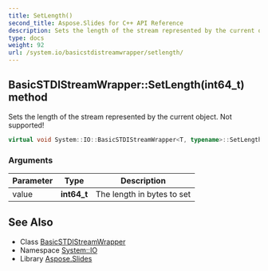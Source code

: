 ```yaml
---
title: SetLength()
second_title: Aspose.Slides for C++ API Reference
description: Sets the length of the stream represented by the current object. Not supported!
type: docs
weight: 92
url: /system.io/basicstdistreamwrapper/setlength/
---
```

## BasicSTDIStreamWrapper::SetLength(int64_t) method


Sets the length of the stream represented by the current object. Not supported!

```cpp
virtual void System::IO::BasicSTDIStreamWrapper<T, typename>::SetLength(int64_t value) override
```


### Arguments

| Parameter | Type | Description |
| --- | --- | --- |
| value | **int64_t** | The length in bytes to set |

## See Also

* Class [BasicSTDIStreamWrapper](../)
* Namespace [System::IO](../../)
* Library [Aspose.Slides](../../../)